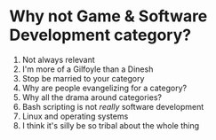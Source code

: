 # Why not Game & Software Development category?

1. Not always relevant
1. I'm more of a Gilfoyle than a Dinesh
1. Stop be married to your category
1. Why are people evangelizing for a category?
1. Why all the drama around categories?
1. Bash scripting is not *really* software development
1. Linux and operating systems
1. I think it's silly be so tribal about the whole thing
